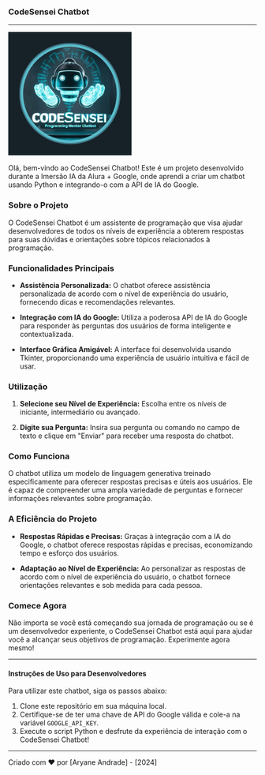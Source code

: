 ### CodeSensei Chatbot

---

![Logo do CodeSensei](img/logo2.png)

Olá, bem-vindo ao CodeSensei Chatbot! Este é um projeto desenvolvido durante a Imersão IA da Alura + Google, onde aprendi a criar um chatbot usando Python e integrando-o com a API de IA do Google.

### Sobre o Projeto

O CodeSensei Chatbot é um assistente de programação que visa ajudar desenvolvedores de todos os níveis de experiência a obterem respostas para suas dúvidas e orientações sobre tópicos relacionados à programação.

### Funcionalidades Principais

- **Assistência Personalizada:** O chatbot oferece assistência personalizada de acordo com o nível de experiência do usuário, fornecendo dicas e recomendações relevantes.
  
- **Integração com IA do Google:** Utiliza a poderosa API de IA do Google para responder às perguntas dos usuários de forma inteligente e contextualizada.
  
- **Interface Gráfica Amigável:** A interface foi desenvolvida usando Tkinter, proporcionando uma experiência de usuário intuitiva e fácil de usar.

### Utilização

1. **Selecione seu Nível de Experiência:** Escolha entre os níveis de iniciante, intermediário ou avançado.
  
2. **Digite sua Pergunta:** Insira sua pergunta ou comando no campo de texto e clique em "Enviar" para receber uma resposta do chatbot.

### Como Funciona

O chatbot utiliza um modelo de linguagem generativa treinado especificamente para oferecer respostas precisas e úteis aos usuários. Ele é capaz de compreender uma ampla variedade de perguntas e fornecer informações relevantes sobre programação.

### A Eficiência do Projeto

- **Respostas Rápidas e Precisas:** Graças à integração com a IA do Google, o chatbot oferece respostas rápidas e precisas, economizando tempo e esforço dos usuários.
  
- **Adaptação ao Nível de Experiência:** Ao personalizar as respostas de acordo com o nível de experiência do usuário, o chatbot fornece orientações relevantes e sob medida para cada pessoa.

### Comece Agora

Não importa se você está começando sua jornada de programação ou se é um desenvolvedor experiente, o CodeSensei Chatbot está aqui para ajudar você a alcançar seus objetivos de programação. Experimente agora mesmo!

--- 

#### Instruções de Uso para Desenvolvedores

Para utilizar este chatbot, siga os passos abaixo:

1. Clone este repositório em sua máquina local.
2. Certifique-se de ter uma chave de API do Google válida e cole-a na variável `GOOGLE_API_KEY`.
3. Execute o script Python e desfrute da experiência de interação com o CodeSensei Chatbot!

--- 

Criado com ❤️ por [Aryane Andrade] - [2024]
 
